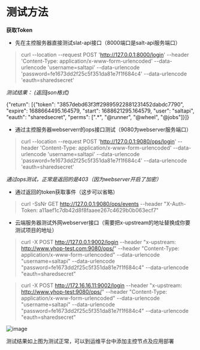 # 测试方法

**获取Token**  

+ 先在主控服务器直接测试slat-api接口（8000端口是salt-api服务端口）  

> curl --location --request POST 'http://127.0.0.1:8000/login' --header 'Content-Type: application/x-www-form-urlencoded' --data-urlencode 'username=saltapi' --data-urlencode 'password=fe1673dd2f25c5f351da81e7f1f684c4' --data-urlencode 'eauth=sharedsecret'
  
*测试结果： (返回json格式)*  

{"return": [{"token": "3857debd63f3ff29895922881231452dabdc7790", "expire": 1688664495.164579, "start": 1688621295.164579, "user": "saltapi", "eauth": "sharedsecret", "perms": [".*", "@runner", "@wheel", "@jobs"]}]}

+ 通过主控服务器webserverr的ops接口测试（9080为webserver服务端口）  

> curl --location --request POST 'http://127.0.0.1:9080/ops/login' --header 'Content-Type: application/x-www-form-urlencoded' --data-urlencode 'username=saltapi' --data-urlencode 'password=fe1673dd2f25c5f351da81e7f1f684c4' --data-urlencode 'eauth=sharedsecret'  

 *通过ops测试，正常是返回的是403（因为webserver开启了加密）*

+ 通过返回的token获取事件（这步可以省略）  
  
>curl -SsNr GET http://127.0.0.1:9080/ops/events --header "X-Auth-Token: a11aef1c7db42d8f8faaee267c4629b0b063ecf7"


  
+ 云端服务器测试外网webserver接口（需要把x-upstream的地址替换成你要测试项目的地址）
  
> curl -X POST http://127.0.0.1:9002/login --header "x-upstream: http://www.yhop-test.com:9080/ops/" --header "Content-Type: application/x-www-form-urlencoded" --data-urlencode "username=saltapi" --data-urlencode "password=fe1673dd2f25c5f351da81e7f1f684c4" --data-urlencode "eauth=sharedsecret"

> curl -X POST http://172.16.16.11:9002/login --header "x-upstream: http://www.yhop-test:9080/ops/" --header "Content-Type: application/x-www-form-urlencoded" --data-urlencode "username=saltapi" --data-urlencode "password=fe1673dd2f25c5f351da81e7f1f684c4" --data-urlencode "eauth=sharedsecret"

![image](https://github.com/bevis126/Yhop-api-test/assets/27944125/db9848ac-6c73-4959-8ba0-8a62b91a620d)

测试结果如上图为测试正常，可以到运维平台中添加主控节点及应用部署

